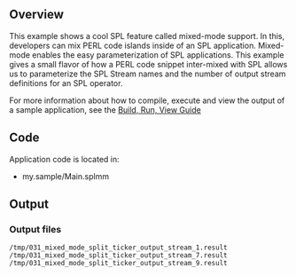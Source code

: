 ## Overview
This example shows a cool SPL feature called mixed-mode support. In this, developers can mix PERL code islands inside of an SPL application. Mixed-mode enables the easy parameterization of SPL applications. This example gives a small flavor of how a PERL code snippet inter-mixed with SPL allows us to parameterize the SPL Stream names and the number of output stream definitions for an SPL operator.

For more information about how to compile, execute and view the output of a sample application, see the [Build, Run, View Guide](../../BuildRunView.md)

## Code
Application code is located in:
* my.sample/Main.splmm

## Output

### Output files
`/tmp/031_mixed_mode_split_ticker_output_stream_1.result`
`/tmp/031_mixed_mode_split_ticker_output_stream_7.result`
`/tmp/031_mixed_mode_split_ticker_output_stream_9.result`
